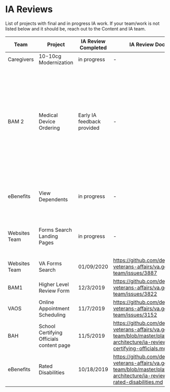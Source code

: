 # IA Reviews

List of projects with final and in progress IA work. If your team/work is not listed below and it should be, reach out to the Content and IA team.

Team | Project | IA Review Completed | IA Review Documentation | Status Notes
--- | --- | --- | --- | ---
Caregivers | 10-10cg Modernization | in progress | - | -
BAM 2 | Medical Device Ordering | Early IA feedback provided | - | 1/14/20 - provided draft content structure to team to aid in refining design and prototype.  Will complete final IA review once research and designs are complete. 
eBenefits | View Dependents | in progress | - | Moving to root level tool, will include add/manage features
Websites Team | Forms Search Landing Pages | in progress | - | Impacted by redirect issue for Forms Search page
Websites Team | VA Forms Search | 01/09/2020 | https://github.com/department-of-veterans-affairs/va.gov-team/issues/3887 | -
BAM1 | Higher Level Review Form | 12/3/2019 | https://github.com/department-of-veterans-affairs/va.gov-team/issues/3822 | -
VAOS | Online Appointment Scheduling |11/7/2019 |https://github.com/department-of-veterans-affairs/va.gov-team/issues/3152 | -
BAH | School Certifying Officials content page | 11/5/2019 |https://github.com/department-of-veterans-affairs/va.gov-team/blob/master/platform/information-architecture/ia-reviews/bah-school-certifying-officials.md | Complete
eBenefits | Rated Disabilities | 10/18/2019 | https://github.com/department-of-veterans-affairs/va.gov-team/blob/master/platform/information-architecture/ia-reviews/ebenefits-rated-disabilities.md| Complete
